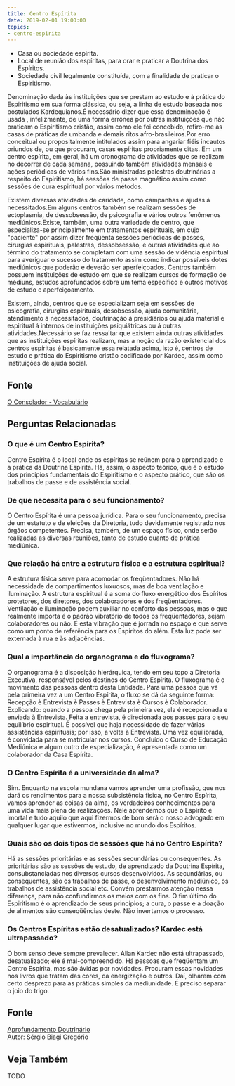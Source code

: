 ```yaml
---
title: Centro Espírita
date: 2019-02-01 19:00:00
topics:
- centro-espirita
---
```


* Casa ou sociedade espírita. 
* Local de reunião dos espíritas, para orar e praticar a Doutrina dos Espíritos. 
* Sociedade civil legalmente constituída, com a finalidade de praticar o Espiritismo.

Denominação dada às instituições que se prestam ao estudo e à prática do
Espiritismo em sua forma clássica, ou seja, a linha de estudo baseada nos
postulados Kardequianos.É necessário dizer que essa denominação é usada ,
infelizmente, de uma forma errônea por outras instituições que não praticam o
Espiritismo cristão, assim como ele foi concebido, refiro-me às casas de
práticas de umbanda e demais ritos afro-brasileiros.Por erro conceitual ou
propositalmente intitulados assim para angariar fiéis incautos oriundos de, ou
que procuram, casas espíritas propriamente ditas. Em um centro espírita, em
geral, há um cronograma de atividades que se realizam no decorrer de cada
semana, possuindo também atividades mensais e ações periódicas de vários
fins.São ministradas palestras doutrinárias a respeito do Espiritismo, há
sessões de passe magnético assim como sessões de cura espiritual por vários
métodos. 

Existem diversas atividades de caridade, como campanhas e ajudas á
necessitados.Em alguns centros também se realizam sessões de ectoplasmia, de
dessobsessão, de psicografia e vários outros fenômenos mediúnicos.Existe,
também, uma outra variedade de centro, que especializa-se principalmente em
tratamentos espirituais, em cujo "paciente" por assim dizer freqüenta sessões
periódicas de passes, cirurgias espirituais, palestras, dessobsessão, e outras
atividades que ao término do tratamento se completam com uma sessão de vidência
espiritual para averiguar o sucesso do tratamento assim como indicar possíveis
dotes mediúnicos que poderão e deverão ser aperfeiçoados. Centros também
possuem instituições de estudo em que se realizam cursos de formação de
médiuns, estudos aprofundados sobre um tema específico e outros motivos de
estudo e aperfeiçoamento.

Existem, ainda, centros que se especializam seja em sessões de psicografia,
cirurgias espirituais, desobsessão, ajuda comunitária, atendimento á
necessitados, doutrinação á presidiários ou ajuda material e espiritual á
internos de instituições psiquiátricas ou á outras atividades.Necessário se faz
ressaltar que existem ainda outras atividades que as instituições espíritas
realizam, mas a noção da razão existencial dos centros espíritas é basicamente
essa relatada acima, isto é, centros de estudo e prática do Espiritismo cristão
codificado por Kardec, assim como instituições de ajuda social. 

## Fonte
[O Consolador - Vocabulário](http://www.oconsolador.com.br/linkfixo/vocabulario/principal.html)


## Perguntas Relacionadas

### O que é um Centro Espírita?
Centro Espírita é o local onde os espíritas se reúnem para o aprendizado
e a prática da Doutrina Espírita. Há, assim, o aspecto teórico, que é o
estudo dos princípios fundamentais do Espiritismo e o aspecto prático,
que são os trabalhos de passe e de assistência social.

### De que necessita para o seu funcionamento?
O Centro Espírita é uma pessoa jurídica. Para o seu funcionamento,
precisa de um estatuto e de eleições da Diretoria, tudo devidamente
registrado nos órgãos competentes. Precisa, também, de um espaço físico,
onde serão realizadas as diversas reuniões, tanto de estudo quanto de
prática mediúnica.

### Que relação há entre a estrutura física e a estrutura espiritual?
A estrutura física serve para acomodar os freqüentadores. Não há
necessidade de compartimentos luxuosos, mas de boa ventilação e
iluminação. A estrutura espiritual é a soma do fluxo energético dos
Espíritos protetores, dos diretores, dos colaboradores e dos
freqüentadores. Ventilação e iluminação podem auxiliar no conforto das
pessoas, mas o que realmente importa é o padrão vibratório de todos os
freqüentadores, sejam colaboradores ou não. É esta vibração que é
jorrada no espaço e que serve como um ponto de referência para os
Espíritos do além. Esta luz pode ser externada à rua e às adjacências.

### Qual a importância do organograma e do fluxograma?
O organograma é a disposição hierárquica, tendo em seu topo a Diretoria
Executiva, responsável pelos destinos do Centro Espírita. O fluxograma é
o movimento das pessoas dentro desta Entidade. Para uma pessoa que vá
pela primeira vez a um Centro Espírita, o fluxo se dá da seguinte forma:
Recepção è Entrevista è Passes è Entrevista è Cursos è Colaborador.
Explicando: quando a pessoa chega pela primeira vez, ela é recepcionada
e enviada à Entrevista. Feita a entrevista, é direcionada aos passes
para o seu equilíbrio espiritual. É possível que haja necessidade de
fazer várias assistências espirituais; por isso, a volta à Entrevista.
Uma vez equilibrada, é convidada para se matricular nos cursos.
Concluído o Curso de Educação Mediúnica e algum outro de especialização,
é apresentada como um colaborador da Casa Espírita.

### O Centro Espírita é a universidade da alma?
Sim. Enquanto na escola mundana vamos aprender uma profissão, que nos
dará os rendimentos para a nossa subsistência física, no Centro
Espírita, vamos aprender as coisas da alma, os verdadeiros conhecimentos
para uma vida mais plena de realizações. Nele aprendemos que o Espírito
é imortal e tudo aquilo que aqui fizermos de bom será o nosso advogado
em qualquer lugar que estivermos, inclusive no mundo dos Espíritos.

### Quais são os dois tipos de sessões que há no Centro Espírita?
Há as sessões prioritárias e as sessões secundárias ou
consequentes. As prioritárias são as sessões de estudo, de
aprendizado da Doutrina Espírita, consubstanciadas nos diversos cursos
desenvolvidos. As secundárias, ou consequentes, são os trabalhos de
passe, o desenvolvimento mediúnico, os trabalhos de assistência social
etc. Convém prestarmos atenção nessa diferença, para não confundirmos os
meios com os fins. O fim último do Espiritismo é o aprendizado de seus
princípios; a cura, o passe e a doação de alimentos são conseqüências
deste. Não invertamos o processo.

### Os Centros Espíritas estão desatualizados? Kardec está ultrapassado?
O bom senso deve sempre prevalecer. Allan Kardec não está ultrapassado,
desatualizado; ele é mal-compreendido. Há pessoas que freqüentam um
Centro Espírita, mas são ávidas por novidades. Procuram essas novidades
nos livros que tratam das cores, da energização e outros. Daí, olharem
com certo desprezo para as práticas simples da mediunidade. É preciso
separar o joio do trigo.


## Fonte
[Aprofundamento Doutrinário](https://sites.google.com/view/aprofundamentodoutrinario/centro-espírita)  
Autor: Sérgio Biagi Gregório

## Veja Também
TODO

